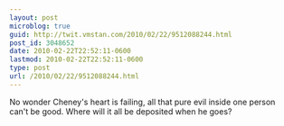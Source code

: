 ```yaml
---
layout: post
microblog: true
guid: http://twit.vmstan.com/2010/02/22/9512088244.html
post_id: 3048652
date: 2010-02-22T22:52:11-0600
lastmod: 2010-02-22T22:52:11-0600
type: post
url: /2010/02/22/9512088244.html
---
```

No wonder Cheney's heart is failing, all that pure evil inside one person can't be good. Where will it all be deposited when he goes?
